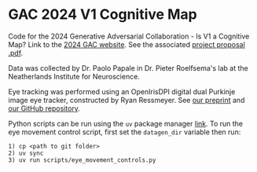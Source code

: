 # GAC 2024 V1 Cognitive Map

Code for the 2024 Generative Adversarial Collaboration - Is V1 a Cognitive Map? Link to the [2024 GAC website](https://sites.google.com/ccneuro.org/gac2020/gacs-by-year/2024-gacs/2024-1). See the associated [project proposal .pdf](assets/2024_GAC1_Is-V1-a-cognitive-map.pdf).

Data was collected by Dr. Paolo Papale in Dr. Pieter Roelfsema's lab at the Neatherlands Institute for Neuroscience. 

Eye tracking was performed using an OpenIrisDPI digital dual Purkinje image eye tracker, constructed by Ryan Ressmeyer. See [our preprint](https://www.biorxiv.org/content/10.1101/2025.04.18.649589v1) and [our GitHub repository](https://github.com/ryan-ressmeyer/OpenIrisDPI).

Python scripts can be run using the `uv` package manager [link](https://docs.astral.sh/uv/getting-started/installation/). To run the eye movement control script, first set the `datagen_dir` variable then run:

```
1) cp <path to git folder>
2) uv sync
3) uv run scripts/eye_movement_controls.py
```
